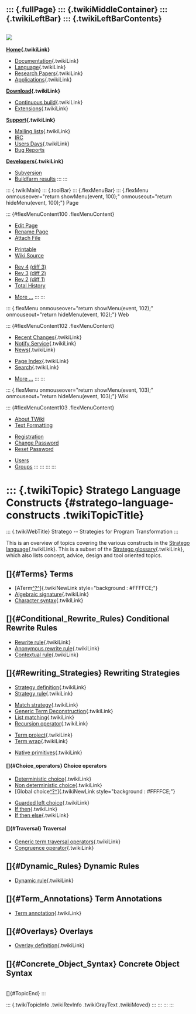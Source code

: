 ::: {.fullPage}
::: {.twikiMiddleContainer}
::: {.twikiLeftBar}
::: {.twikiLeftBarContents}
  ----------------------------------------------------------------------------------
  [![](../pub/Stratego/StrategoLogo/StrategoLogoTextlessWhite-100px.png)](WebHome)
  ----------------------------------------------------------------------------------

**[Home](WebHome){.twikiLink}**

-   [Documentation](StrategoDocumentation){.twikiLink}
-   [Language](StrategoLanguage){.twikiLink}
-   [Research Papers](StrategoPublications){.twikiLink}
-   [Applications](StrategoApplication){.twikiLink}

**[Download](StrategoDownload){.twikiLink}**

-   [Continuous build](ContinuousBuild){.twikiLink}
-   [Extensions](AdditionalPackageDownload){.twikiLink}

**[Support](StrategoSupport){.twikiLink}**

-   [Mailing lists](MailingList){.twikiLink}
-   [IRC](irc://irc.freenode.net/#stratego)
-   [Users Days](StrategoUsersDay){.twikiLink}
-   [Bug Reports](http://yellowgrass.org/project/StrategoXT)

**[Developers](StrategoDev){.twikiLink}**

-   [Subversion](https://svn.strategoxt.org/repos/StrategoXT/strategoxt/trunk)
-   [Buildfarm
    results](http://hydra.nixos.org/jobset/strategoxt/strategoxt-release/all)
:::
:::

::: {.twikiMain}
::: {.toolBar}
::: {.flexMenuBar}
::: {.flexMenu onmouseover="return showMenu(event, 100);" onmouseout="return hideMenu(event, 100);"}
Page

::: {#flexMenuContent100 .flexMenuContent}
-   [Edit
    Page](http://www.program-transformation.org/edit/Stratego/StrategoLanguageConstructs?t=1536825676)
-   [Rename
    Page](http://www.program-transformation.org/rename/Stratego/StrategoLanguageConstructs)
-   [Attach
    File](http://www.program-transformation.org/attach/Stratego/StrategoLanguageConstructs)

<!-- -->

-   [Printable](http://www.program-transformation.org/view/Stratego/StrategoLanguageConstructs?skin=print.pattern)
-   [Wiki
    Source](http://www.program-transformation.org/view/Stratego/StrategoLanguageConstructs?skin=text&raw=on&contenttype=text/plain)

<!-- -->

-   [Rev
    4](http://www.program-transformation.org/view/Stratego/StrategoLanguageConstructs?rev=1.4)
    [(diff 3)](http://www.program-transformation.org/rdiff/Stratego/StrategoLanguageConstructs?rev1=1.4&rev2=1.3)
-   [Rev
    3](http://www.program-transformation.org/view/Stratego/StrategoLanguageConstructs?rev=1.3)
    [(diff 2)](http://www.program-transformation.org/rdiff/Stratego/StrategoLanguageConstructs?rev1=1.3&rev2=1.2)
-   [Rev
    2](http://www.program-transformation.org/view/Stratego/StrategoLanguageConstructs?rev=1.2)
    [(diff 1)](http://www.program-transformation.org/rdiff/Stratego/StrategoLanguageConstructs?rev1=1.2&rev2=1.1)
-   [Total
    History](http://www.program-transformation.org/rdiff/Stratego/StrategoLanguageConstructs)

<!-- -->

-   [More
    \...](http://www.program-transformation.org/oops/Stratego/StrategoLanguageConstructs?template=oopsmore&param1=1.4&param2=1.4)
:::
:::

::: {.flexMenu onmouseover="return showMenu(event, 102);" onmouseout="return hideMenu(event, 102);"}
Web

::: {#flexMenuContent102 .flexMenuContent}
-   [Recent Changes](WebChanges){.twikiLink}
-   [Notify Service](WebNotify){.twikiLink}
-   [News](WebNews){.twikiLink}

<!-- -->

-   [Page Index](WebIndex){.twikiLink}
-   [Search](WebSearch){.twikiLink}

<!-- -->

-   [More
    \...](http://www.program-transformation.org/oops/Stratego/StrategoLanguageConstructs?template=oopsmore&param1=1.4&param2=1.4)
:::
:::

::: {.flexMenu onmouseover="return showMenu(event, 103);" onmouseout="return hideMenu(event, 103);"}
Wiki

::: {#flexMenuContent103 .flexMenuContent}
-   [About
    TWiki](http://www.program-transformation.org/view/TWiki/WebHome)
-   [Text
    Formatting](http://www.program-transformation.org/view/TWiki/TextFormattingRules)

<!-- -->

-   [Registration](http://www.program-transformation.org/view/TWiki/TWikiRegistration)
-   [Change
    Password](http://www.program-transformation.org/view/TWiki/ChangePassword)
-   [Reset
    Password](http://www.program-transformation.org/view/TWiki/ResetPassword)

<!-- -->

-   [Users](http://www.program-transformation.org/view/Main/TWikiUsers)
-   [Groups](http://www.program-transformation.org/view/Main/TWikiGroups)
:::
:::
:::
:::

::: {.twikiTopic}
Stratego Language Constructs {#stratego-language-constructs .twikiTopicTitle}
============================

::: {.twikiWebTitle}
Stratego \-- Strategies for Program Transformation
:::

This is an overview of topics covering the various constructs in the
[Stratego language](StrategoLanguage){.twikiLink}. This is a subset of
the [Stratego glossary](StrategoGlossary){.twikiLink}, which also lists
concept, advice, design and tool oriented topics.

[]{#Terms} Terms
----------------

-   [ATerm[^?^](http://www.program-transformation.org/edit/Stratego/ATerm?topicparent=Stratego.StrategoLanguageConstructs)]{.twikiNewLink
    style="background : #FFFFCE;"}
-   [Algebraic signature](AlgebraicSignature){.twikiLink}
-   [Character syntax](CharacterSyntax){.twikiLink}

[]{#Conditional_Rewrite_Rules} Conditional Rewrite Rules
--------------------------------------------------------

-   [Rewrite rule](RewriteRule){.twikiLink}
-   [Anonymous rewrite rule](AnonymousRewriteRule){.twikiLink}
-   [Contextual rule](ContextualRule){.twikiLink}

[]{#Rewriting_Strategies} Rewriting Strategies
----------------------------------------------

-   [Strategy definition](StrategyDefinition){.twikiLink}
-   [Strategy rule](StrategyRule){.twikiLink}

<!-- -->

-   [Match strategy](MatchStrategy){.twikiLink}
-   [Generic Term Deconstruction](GenericTermDeconstruction){.twikiLink}
-   [List matching](ListMatching){.twikiLink}
-   [Recursion operator](RecursionOperator){.twikiLink}

<!-- -->

-   [Term project](TermProject){.twikiLink}
-   [Term wrap](TermWrap){.twikiLink}

<!-- -->

-   [Native primitives](NativePrimitives){.twikiLink}

#### []{#Choice_operators} Choice operators

-   [Deterministic choice](DeterministicChoice){.twikiLink}
-   [Non deterministic choice](NonDeterministicChoice){.twikiLink}
-   [Global
    choice[^?^](http://www.program-transformation.org/edit/Stratego/GlobalChoice?topicparent=Stratego.StrategoLanguageConstructs)]{.twikiNewLink
    style="background : #FFFFCE;"}

<!-- -->

-   [Guarded left choice](GuardedLeftChoice){.twikiLink}
-   [If then](IfThen){.twikiLink}
-   [If then else](IfThenElse){.twikiLink}

#### []{#Traversal} Traversal

-   [Generic term traversal
    operators](GenericTermTraversalOperators){.twikiLink}
-   [Congruence operator](CongruenceOperator){.twikiLink}

[]{#Dynamic_Rules} Dynamic Rules
--------------------------------

-   [Dynamic rule](DynamicRule){.twikiLink}

[]{#Term_Annotations} Term Annotations
--------------------------------------

-   [Term annotation](TermAnnotation){.twikiLink}

[]{#Overlays} Overlays
----------------------

-   [Overlay definition](OverlayDefinition){.twikiLink}

[]{#Concrete_Object_Syntax} Concrete Object Syntax
--------------------------------------------------

\
[]{#TopicEnd}
:::

::: {.twikiTopicInfo .twikiRevInfo .twikiGrayText .twikiMoved}
:::
:::
:::
:::
